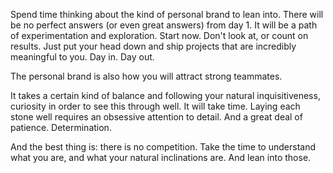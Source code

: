 Spend time thinking about the kind of personal brand to lean into. There will be no perfect answers (or even great answers) from day 1. It will be a path of experimentation and exploration. Start now. Don't look at, or count on results. Just put your head down and ship projects that are incredibly meaningful to you. Day in. Day out.

The personal brand is also how you will attract strong teammates.

It takes a certain kind of balance and following your natural inquisitiveness, curiosity in order to see this through well. It will take time. Laying each stone well requires an obsessive attention to detail. And a great deal of patience. Determination.

And the best thing is: there is no competition. Take the time to understand what you are, and what your natural inclinations are. And lean into those.